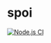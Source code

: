 # spoi

[![Node.js CI](https://github.com/SDI4Apps/spoi/actions/workflows/node.js.yml/badge.svg)](https://github.com/SDI4Apps/spoi/actions/workflows/node.js.yml)
